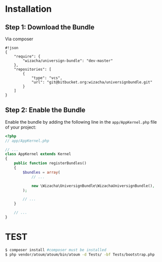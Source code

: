Installation
============

Step 1: Download the Bundle
---------------------------
Via composer

```
#!json
{
    "require": {
        "wizacha/universign-bundle": "dev-master"
    },
    "repositories": [
        {
            "type": "vcs",
            "url": "git@bitbucket.org:wizacha/universignbundle.git"
        }
    ]
}
```



Step 2: Enable the Bundle
-------------------------

Enable the bundle by adding the following line in the `app/AppKernel.php`
file of your project:

```php
<?php
// app/AppKernel.php

// ...
class AppKernel extends Kernel
{
    public function registerBundles()
    {
        $bundles = array(
            // ...

            new \Wizacha\UniversignBundle\WizachaUniversignBundle(),
        );

        // ...
    }

    // ...
}
```

TEST
======

```bash
$ composer install #composer must be installed
$ php vendor/atoum/atoum/bin/atoum -d Tests/ -bf Tests/bootstrap.php
```